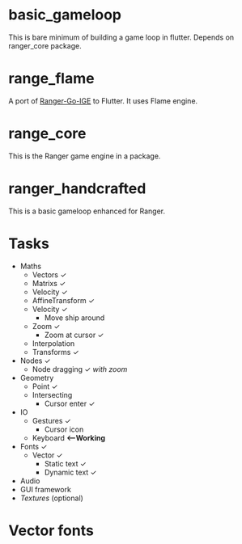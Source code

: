 # basic_gameloop
This is bare minimum of building a game loop in flutter. Depends on ranger_core package.

# range_flame
A port of [Ranger-Go-IGE](https://github.com/wdevore/Ranger-Go-IGE/tree/master) to Flutter. It uses Flame engine.

# range_core
This is the Ranger game engine in a package.

# ranger_handcrafted
This is a basic gameloop enhanced for Ranger.

# Tasks
- Maths
  - Vectors ✓
  - Matrixs ✓
  - Velocity ✓
  - AffineTransform ✓
  - Velocity ✓
    - Move ship around
  - Zoom ✓
    - Zoom at cursor ✓
  - Interpolation
  - Transforms ✓
- Nodes ✓
  - Node dragging ✓ *with zoom*
- Geometry
  - Point ✓
  - Intersecting
    - Cursor enter ✓
- IO
  - Gestures ✓
    - Cursor icon
  - Keyboard **<--Working**
- Fonts ✓
  - Vector ✓
    - Static text ✓
    - Dynamic text ✓
- Audio
- GUI framework
- *Textures* (optional)

# Vector fonts
